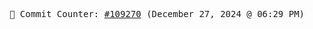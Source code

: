<p align="center">
    <samp>
        📮 Commit Counter: <a href="https://github.com/Javascript-void0/Javascript-void0/commits/main">#109270</a> (December 27, 2024 @ 06:29 PM)
    </samp>
</p>